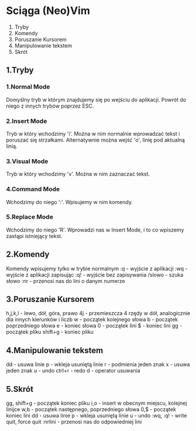 # Sciąga (Neo)Vim

1. Tryby
2. Komendy
3. Poruszanie Kursorem
4. Manipulowanie tekstem
5. Skrót

## 1.Tryby
### 1.Normal Mode
Domyślny tryb w którym znajdujemy się po wejściu do aplikacji.
Powrót do niego z innych trybów poprzez ESC.
### 2.Insert Mode
Tryb w który wchodzimy 'i'. Można w nim normalnie wprowadzać tekst i poruszać się strzałkami. Alternatywnie można wejść 'o', linię pod aktualną linią.
### 3.Visual Mode
Tryb w który wchodzimy 'v'. Można w nim zaznaczać tekst.
### 4.Command Mode
Wchodzimy do niego ':'. Wpisujemy w nim komendy.
### 5.Replace Mode
Wchodzimy do niego 'R'. Wprowadzi nas w Insert Mode, i to co wpiszemy zastąpi istniejący tekst.

## 2.Komendy
Komendy wpisujemy tylko w trybie normalnym
:q - wyjście z aplikacji
:wq - wyjście z aplikacji zapisując
:q! - wyjście bez zapisywania
/slowo - szuka słowo
:nr - przenosi nas do lini o danym numerze

## 3.Poruszanie Kursorem
h,j,k,l - lewo, dół, góra, prawo
4j - przemieszcza 4 rzędy w dół, analogicznie dla innych kierunków i liczb
w - początek kolejnego słowa
b - początek poprzedniego słowa
e - koniec słowa
0 - początek lini
$ - koniec lini
gg - początek pliku
shift+g - koniec pliku


## 4.Manipulowanie tekstem
dd - usuwa linie
p - wkleja usuniętą linie
r - podmienia jeden znak
x - usuwa jeden znak
u - undo
ctrl+r - redo
d - operator usuwania

## 5.Skrót
gg, shift+g - początek koniec pliku
i,o - insert w obecnym miejscu, kolejnej linijce
w,b - początek następnego, poprzedniego słowa
0,$ - początek koniec lini
dd - usuwa linie
p - wkleja usuniętą linie
u - undo
:wq, :q! - write quit, force quit
:nrlini - przenosi nas do odpowiedniej lini

